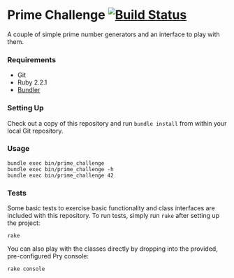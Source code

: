 # Prime Challenge [![Build Status](https://travis-ci.org/damien/prime_challenge.svg)](https://travis-ci.org/damien/prime_challenge)


A couple of simple prime number generators and an interface to play with them.

### Requirements

  * Git
  * Ruby 2.2.1
  * [Bundler](http://gembundler.com/)

### Setting Up

Check out a copy of this repository and run `bundle install` from within your local Git repository.

### Usage

    bundle exec bin/prime_challenge
    bundle exec bin/prime_challenge -h
    bundle exec bin/prime_challenge 42

### Tests

Some basic tests to exercise basic functionality and class interfaces are included with this repository. To run tests, simply run `rake` after setting up the project:

    rake

You can also play with the classes directly by dropping into the provided, pre-configured Pry console:

    rake console
